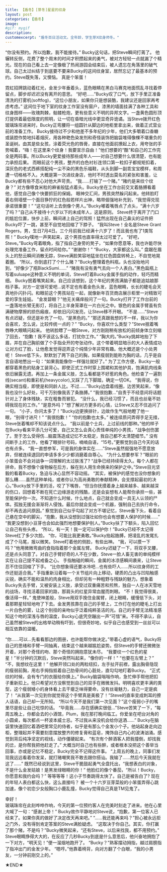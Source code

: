 ```yaml
---
title: 【盾冬】[芽冬]星星的纹身
layout: post
categories: [盾冬]
image:
#gif: mygif
description: 
customexcerpt: "盾冬百日活动文。全年龄，学生芽X纹身师冬。"
---
```



“你没有预约。所以抱歉，我不能接待。”
Bucky这句话，把Steve瞬间打蔫了。
他辗转反侧，花费了整个周末的时间才积攒起来的勇气，被对方轻轻一点就漏了个精光。现在的自己看上去一定像极了热闹游园会结束后，被人遗忘在角落里的破气球。自己太过纠结于到底要不要来Bucky的这间纹身室，居然忘记了最基本的预约。Steve既失落，又懊恼。
真是个笨蛋！

霓虹招牌跳动着红光，金发少年垂着头，蓝色眼睛在黑白马赛克地面慌乱寻找着停留点，脚步却迟迟没有离开的意思。
“好吧……”Bucky叹了口气，放下手里正准备清洗的打雾机(softfog)，“这位小朋友，如果你只是想装酷，我建议还是回家再考虑考虑。”
这间位于地下室的纹身工作室没有窗户，漆黑的墙面挂满了各种工具和纹身图样——玫瑰荆棘，骷髅枪炮，更有些意义不明的异邦文字。一盏黄色圆形顶灯提供着最低限度的照明，让一切在昏暗光线中更显奇异诡谲。当Steve拨开红色玻璃珠帘进来时，Bucky正弯腰将一组圆针从脚边的地柜里拿出来，做着正式营业前的准备工作。
Bucky接待过不少和他差不多年纪的少年，他们大多嚼着口香糖或装腔作势地抖着烟灰，用各种艳色染发剂和奇怪装饰把脑袋堆得像棵不堪重负的圣诞树。由其是些女孩，涂着荧光色的唇膏，直接在他面前撩起上衣，用夸张的手势喊着，“嗨！在这里来个纹身！我要宣示自由！”他们想要的“酷”和自己的工作完全是两码事。所以Bucky更爱接待那些成年人——对自己想要什么很清楚，也有能力承担后果。
而眼前这个男孩，整齐的白色衬衫连领口第一粒扣子都规矩扣着，深灰色的老式西裤搭配纯一尘不染的黑色乐福鞋，从头到脚一副乖宝宝模样，和周遭一切格格不入。大概是第一次进纹身店，他时不时透出莫名的紧张和害羞，让Bucky都有些不忍心对他大声苛责。
“我……打输了一个赌。”
“赌约是来纹个纹身？”
对方像啄食米粒的麻雀般猛点着头。Bucky坐在工作台前交叉着胳膊看着他，感觉自己像个快要抓狂的保姆。
眼神交汇间，男孩突然躲闪起来。他转脸盯着右侧墙壁一个面目狰狞的红色般若样片出神，略带倔强地补充到，“我觉得兑现承诺很重要！”
“这句话听上去倒像个男人。”Bucky嘟着嘴唇点了点头，“满十六岁了吗？”自己从不接待十六岁以下的未成年人，这是原则。
Steve终于离开了门口的尴尬位置，快步上前，瞬间递上自己的驾照！猛然出现在自己鼻尖的证件把Bucky吓了一跳，甚至不自觉地回缩了下脖子。
“我叫Steve！全名是Steve Grant Rogers，男，生日7月4日。三个月前我已经满十六岁了！而且我也有了1类驾照！”
Bucky噗地一声笑起来，这个男孩也直率得太过可爱了。
“好吧，Steve。”Bucky弯着眼角，指了指自己身旁的凳子，“如果你愿意等，我也许能尽快处理完准备工作，留点时间给你。”
“谢谢你！”
“Bucky，大家都这么叫。”
盘踞在眉头上的愁云瞬间消散无踪，Steve满脸笑容地猛坐在红色圆盘转椅上，不自觉地晃着圈。
“所以，你到底打了个什么赌？”Bucky整理着色料瓶，头也没抬地问到，“好像少了瓶BlackSumi……”
“赌我有没有勇气去向一个人表白。”黑色扁瓶上写着suluape这种意义不明的单词，Steve盯着Bucky金属手指的动作，轻巧而精细。
Bucky抿着嘴笑起来。自己应该想到，这个年纪的男孩满脑子都是追姑娘那档子事。对方一定很可爱吧…说不定也有着金色头发，蓝色眼睛，长长的睫毛会天真地扑闪扑闪。和眼前这个男孩站在一起，就像新年百货商店展示柜里一对精致可爱的孪生娃娃。
“金发碧眼？”他无关痛痒般问了一句。Bucky打开了工作台前的一盏落地长臂无影灯，将自己上半身笼罩在一片白光之中。银色的金属手臂虽有负满硬物摩擦的损伤瘢痕，却依旧闪闪发亮，让Steve移不开眼。
“不是……”Steve有点迟疑，但还是补充了一句，“是黑色的。”
“那还真跟我想的不一样，我以为你会喜欢，怎么说，比较传统一点的？”
“Bucky，你喜欢什么类型？”Steve抿着嘴唇睁大眼睛问起来。
他转脸瞟了一眼Steve，对方刚刚稍有放松的前倾身体立刻缩了回去，“抱歉！我不该这么多话，打扰你工作。”
“胸大的。”Bucky挑衅地抬了下眉，并在自己胸前做了个手指全开的夸张动作。这个带着明显暗示的大人表情成功让对方红了脸，让他愈发觉得逗弄这个纯情少年非常有趣。他大概还是个小处男呢！
Steve低下头，默默划了两下自己的胸，如果瘦弱到能称为胸的话，几乎是自言自语地憋出一句：“如果我能像你一样强壮就好了。”
为了工作方便，Bucky一般都穿着黑色的贴身工装背心。即使正式工作时穿上围裙和其他护具，饱满肌肉线条依旧展露无遗。再加上一条金属义肢，怎么看都是不好惹的角色。他检查了一遍割线(secant)和重彩机(heavycolor),又踩了几下脚踏，确定一切OK。
“我得说，你确实相当瘦，即使是和同龄人比。不过……”Bucky边盘着线圈，边苦笑起来，“像我也没什么好处，可千万别像我丢了条胳膊。”
“我很抱歉…”自责于不经意间将话题针对上了身体残缺，实在粗鲁而冒犯。
“没什么，我已经习惯了，而且也丝毫不妨碍我现在的工作。”
“是意外吗？”想了解对方更多的心情，让Steve又忍不住追问了一句。
“小子，你问太多了！”Bucky边更换排针，边故作生气般地瞪了他一眼，“别得寸进尺！”
“我很抱歉！”
“你的抱歉也太多。”
被连续质问弄得手足无措，Steve张着嘴却不知该说点什么。
“我以前是个士兵，上过前线的那种。”他的样子在Bucky看来平添几分可爱，自己又怎么会真心责怪单纯的小男孩，“战争创伤罢了。至于怎么受得伤…脑震荡造成记忆不太稳定，我自己都不太清楚细节。”
没有间断手上的工作，他看了眼排针号码，喃喃自语，“15号。”更察觉到自己今天的话也有点多。
“我一直想参军，可是我的身体实在……”Steve虽然倔强地不愿意放弃，但被连续退回的申请多多少少都消磨着自尊心。
“为什么想要参军？”眼前的小笨蛋会不会对战争一词理解的太过肤浅了?
“战争已经持续得太久。每个人都在拼命，我不想像个废物躲在后方，躲在别人用生命换来的保护之中。”Steve目光坚毅的看着Bucky，急迫与决心显然不容动摇。
“其实，被保护的感觉也没你想象的那么糟……虽然这种单纯，或者你认为高尚勇敢的奉献精神，会支撑起最初的决心。”Bucky放下手里的活，咬了下嘴唇，“但当你抚摸着身上越来越多、越来越深的伤口，回想着不断在死亡边缘游走的残酷，还是会妄想有人能帮你承担一些，甚至能保护你一次。不知道什么时候，什么地点，自己就会变成一具无人认领的尸体。孤独无援会渐渐将人侵蚀。最后你就会变成一个机器，强制自己去执行命令，却不再去追问原因。”
察觉到自己似乎勾起了对方不堪记忆，Steve垂下头，看着自己悬在空中的脚尖，“抱歉，我从没想到过强壮如你也会有想要人保护的时候……”
“我更没想到小豆芽也会如此强烈地想要保护别人。”Bucky扶了下额头，陷入回忆让自己有些头疼。
“所以，有一天！我一定可以保护你！”Bucky已经不太记得Steve红了多少次脸。
“你，可能比我更勇敢。”Bucky抬起胳膊，把凌乱的发尾扎成了个马尾，报以微笑。Steve盯着他的侧脸，有些出神。
“我，可以摸一下吗？”他用微微弯曲的食指指着那个金属左臂。
Bucky迟疑了一下，将双手叉腰，还是点头同意了。对自己手臂好奇的人不在少数，Steve一脸人畜无害的单纯模样实在让自己提不起戒备之心。
手指触碰的瞬间，金属的冰凉感瞬间袭来，让Steve忍不住往回缩了下手。
“比你想象得还要冰冷吧…也有些吓人……所以纹身师的工作还挺适合我。”
手指重新沿着每一个关节组片向上移动，硬质的凸出与凹陷触感尖锐，确实不能和温热的肉身相比，但却另有一种粗野与残缺的魅力。想象着Bucky失去手臂，又被安装上义肢，承受过双重痛苦和煎熬，独自一人在冰天雪地的战场，寻找活着回家的路，那肩头的红星异常血腥而刺眼。
“不！我觉得很美，像活得一样。”
鬼使神差般，Steve用双手挽住金属臂，闭上眼睛，缓慢低下头，对着那颗星轻轻地吻了下去。金发男孩靠在自己的手臂上，工作灯在他的睫毛上打出一片白色的雾，让这个别扭的亲吻似乎泛着纯粹圣洁的光。自己的手臂无法精准感知这个吻的深浅与唇的温度，Bucky心底凭空蹦出一声“可惜”来。不得不承认，自己虽然被Steve的出格举动稍有吓到，但很奇妙地，似乎自己也感受到一丝丝可以相互依靠的温暖。

“你……可以…先看看那边的图册，也许能帮你做决定。”带着心虚的语气，Bucky将自己的思绪和手臂一同抽离，结束这个越来越尴尬姿势。但Steve的手臂还微微张开着，对那个奇怪的吻、那个奇怪的拥抱意犹未尽。
“我要纹一个红色的星星！”半分钟的沉默后，Steve突然叫起来，"像你的一样！"
“也要在左臂上？”
“不，我想纹在这里！”
他解开领口处的两粒纽扣，左手扯开前襟，露出胸骨隐现的瘦弱前胸，用右手拇指抵着自己肋骨间的心脏处，直勾勾地盯着Bucky。
“正式纹的时候，会有专门的衣服给你换上。”
Bucky脑袋嗡嗡作响，急忙伸手帮他把扣子重新扣上。他只希望对方没察觉到自己的双手在微微发抖。明明喜欢更丰满的类型，这个瘦弱矮小的身体看上去干瘪乏味得要命，没有丝毫魅力，自己一定是疯了！
“从我第一次见到你就觉得这个手臂真是美极了！”Steve的直率变成刺耳的撩人话语，自己却一无所知。
“所以今天不是我们第一次见面？”这个瘦弱小子的嘴里尽是些让自己吃惊的话。
“毕竟我……存在感确实很低…”Steve苦笑了一下，“每周五晚上，你都会去的小酒馆，Plum，我在那打晚间临工。你爱坐在吧台对角的小圆桌，每次都点一杯波本威士忌。不过我从来没机会给你送酒……”
Bucky在脑袋里快速回忆着酒吧里常见的侍者，似乎是有那么个金发小个子。他站起身走向边柜，整理起并不需要刻意摆放整齐的修复膏和蓝皂，掩饰自己内心的波涛汹涌。感觉到背后纯净坚定的视线，动作僵硬起来。
“有次有个醉酒客人把我撞倒，却找我的岔，是你帮我把他赶走了。”
大概当时自己也有些醉，或者根本没把这个善举当回事，亦或是记忆不稳定，Bucky完全不记得这件事。
“上周五的晚上，同事们发现我远远看着你发呆，就打赌嘲笑我不敢去跟你搭讪。我输了……然后今天我就在这了……”
既然已经说到这里，Steve干脆鼓起勇气全盘托出，“我想表白的对象，不是什么金发姑娘！是黑发绿眼睛的你！”
他脸红的像个番茄，“所以！Bucky，你愿意和我约会吗？”
等等等等！这小子节奏跳得太快了。自己是被告白了?    现在的年轻人表白都这么快，这么直接吗？    被一个十六岁豆芽菜般的小笨蛋弄得心跳加速，像个初恋少女般胸口小鹿乱撞，Bucky觉得自己真是TM见鬼了。  

幸好！  
玻璃珠帘在此刻哗哗作响，今天的第一位预约客人在完美时刻走了进来。他在心里大喊了一句：“感谢上帝！”
Bucky故作平静地对Steve说，“抱歉，第一位客人已经来了。如果你真的做好了决定改天再来吧。”
“……我还能再来吗？”担心被永远拒之门外，没有得到肯定答案的Steve满脸疑虑。
“这取决于你自己。其实，你打赢了那个赌，不是吗？”Bucky微笑起来，“还有Steve，以后来找我，都不用预约。”
Steve眼睛挣得大大的，在反应了几秒Bucky到底是什么意思后，他兴奋地拥抱了一下对方，“明天见！”便一溜烟地跑开了。
“Bucky？”熟客摆动拇指，越过肩膀指了指冲出门的金发少年。
“嗯哼。”他靠着椅背，向对方翻了个白眼，“我的小男友，一分钟前刚交上的。”

★END★

